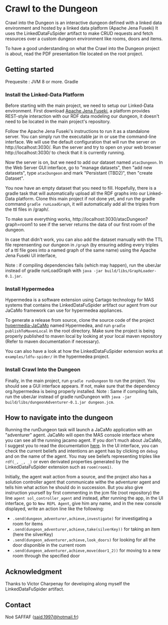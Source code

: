 # Crawl to the Dungeon 

Crawl into the Dungeon is an interactive dungeon defined with a linked data environment and hosted by a linked data platform (Apache Jena Fuseki)
It uses the LinkedDataFuSpider artifact to make CRUD requests and fetch resources over a custom dungeon environment like rooms, doors and items.

To have a good understanding on what the Crawl into the Dungeon project is about, read the PDF presentation file located on the root project.


## Getting started

Prequesite : 
JVM 8 or more.
Gradle
				
### Install the Linked-Data Platform

Before starting with the main project, we need to setup our Linked-Data environment. First download [Apache Jena Fuseki](https://jena.apache.org/download/index.cgi), a platform provides REST-style interaction with our RDF data modeling our dungeon, it doesn't need to be located in the main project's repository.

Follow the Apache Jena Fuseki's instructions to run it as a standalone server. You can simply run the executable jar in or use the command-line interface. We will use the default configuration that will run the server on http://localhost:3030/.
Run the server and try to open on your web browser http://localhost:3030/ to check that it is currently running.

Now the server is on, but we need to add our dataset named `atacDungeon`. In the Web Server GUI interface, go to "manage datasets", then "add new datasets", type `atacDungeon` and mark "Persistant (TBD2)", then "create Dataset".

You now have an empty dataset that you need to fill. Hopefully, there is a gradle task that will automatically upload all the RDF graphs into our Linked-Data platform. Clone this main project if not done yet, and run the gradle command `gradle runLoadGraph`, it will automatically add all the triples from the ttl files in /graph/.

To make sure everything works, http://localhost:3030/atacDungeon?graph=room1 to see if the server returns the data of our first room of the dungeon.

In case that didn't work, you can also add the dataset manually with the TTL file reprensenting our dungeon in `/graph` (by ensuring adding every triples of a ttl file goes into a named graph of the same name) using the Apache Jena Fuseki UI interface, 

Note : if compiling dependencies fails (which may happen), run the uberJar instead of gradle runLoadGraph with `java -jar build/libs/GraphLoader-0.1.jar`.

### Install Hypermedea

Hypermedea is a software extension using Cartago technology for MAS systems that contains the LinkedDataFuSpider artifact our agent from our JaCaMo framework can use for hypermedea appliances.

To generate a release from source, clone the source code of the project [hypermedia-JaCaMo](https://gitlab.emse.fr/noe.saffaf/hypermedia-jacamo/) named Hypermedea, and run `gradle publishToMavenLocal` in the root directory. Make sure the project is being properly published to maven local by looking at your local maven repository (Refer to maven documentation if necessary).

You can also have a look at how the LinkedDataFuSpider extension works at `examples/ldfu-spider/` in the hypermedea project.

### Install Crawl Into the Dungeon

Finally, in the main project, run `gradle runDungeon` to run the project. You should see a GUI interface appears. If not, make sure that the dependency org.hypermedea is being properly installed.
Note : Same if compiling fails, run the uberJar instead of gradle runDungeon with `java -jar build/libs/dungeonAdventurer-0.1.jar dungeon.jcm`.

## How to navigate into the dungeon

Running the runDungeon task will launch a JaCaMo application with an "adventurer" agent. JaCaMo will open the MAS console interface where you can see all the running jacamo agent. If you don't much about JaCaMo, I suggest you to read the documentation [here](http://jacamo.sourceforge.net/).
In the UI interface, you can check the current beliefs and intentions an agent has by clicking on `debug` and on the name of the agent. You may see beliefs representing triples like `rdf(_, _, _)` or even derivated properties generated by the LinkedDataFuSpider extension such as `room(room1)`.

Initially, the agent wait action from a source, and the project also has a solution controller agent that communicate withe the adventurer agent and tells him what action he should do in succession. But you also give instruction yourself by first commenting in the jcm file (root repository) the line `agent sol_controller_agent` and instead, after running the app, in the UI interface, go to `New REPL Agent`, give him any name, and in the new console displayed, write an action line like the following:

- `.send(dungeon_adventurer,achieve,investigate)` for investigating a room for items
- `.send(dungeon_adventurer,achieve,take(silverKey))` for taking an item (here the silverKey)
- `.send(dungeon_adventurer,achieve,look_doors)` for looking for all the door disponible in the current room
- `.send(dungeon_adventurer,achieve,move(door1_2))` for moving to a new room through the specified door


## Acknowledgment
Thanks to Victor Charpenay for developing along myself the LinkedDataFuSpider artifact.

## Contact
Noé SAFFAF (said.1997@hotmail.fr)
